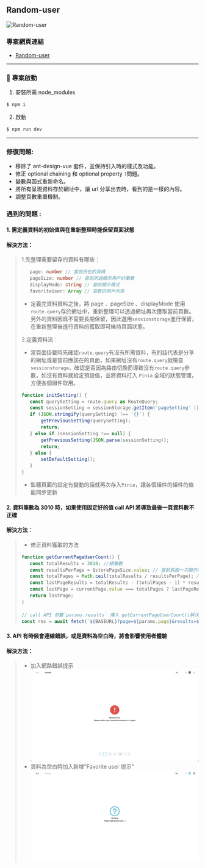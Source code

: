 ## Random-user

![Random-user](public/Random-user.png)

### 專案網頁連結

-   [Random-user](https://random-user-21ee3.web.app/#/)

---

### 🚀 專案啟動

1. 安裝所需 node_modules

```bash
$ npm i
```

2. 啟動

```bash
$ npm run dev
```

---

### 修復問題:

-   移除了 ant-design-vue 套件，並保持引入時的樣式及功能。
-   修正 optional chaining 和 optional property `?`問題。
-   變數與函式重新命名。
-   將所有呈現資料存於網址中，讓 url 分享出去時，看到的是一樣的內容。
-   調整頁數重置機制。

### 遇到的問題 :

#### 1. 需定義資料的初始值與在重新整理時能保留頁面狀態

#### 解決方法：

> 1.先整理需要留存的資料有哪些：
>
> ```typeScript
>    page: number // 當前所在的頁碼
>    pageSize: number // 當前所選顯示用戶的筆數
>    displayMode: string // 當前顯示模式
>    favoriteUser: Array // 喜歡的用戶列表
> ```
>
> -   定義完資料資料之後，將 page 、pageSize 、displayMode 使用`route.query`存於網址中，重新整理可以透過網址再次獲取當前頁數。
>     另外的資料因爲不需要長期保留，因此選用`sessionstorage`進行保留，在重新整理後進行資料的獲取即可維持頁面狀態。
>
> 2.定義資料流：
>
> -   當頁面掛載時先確認`route.query`有沒有所需資料，有的話代表是分享的網址或是當前應該在的頁面，如果網址沒有`route.query`就檢查`sessionstorage`，確認是否因為路由切換而導致沒有`route.query`參數，如沒有資料就給定預設值，並將資料打入 `Pinia` 全域的狀態管理，方便各個組件取用。
>
> ```TypeScript
> function initSetting() {
>    const querySetting = route.query as RouteQuery;
>    const sessionSetting = sessionStorage.getItem('pageSetting' || 'null');
>    if (JSON.stringify(querySetting) !== '{}') {
>        getPreviousSetting(querySetting);
>        return;
>    } else if (sessionSetting !== null) {
>        getPreviousSetting(JSON.parse(sessionSetting));
>        return;
>    } else {
>        setDefaultSetting();
>    }
> }
> ```
>
> -   監聽頁面的設定有變動的話就再次存入`Pinia`，讓各個組件的組件的值能同步更新

#### 2. 資料筆數為 3010 時，如果使用固定好的值 call API 將導致最後一頁資料數不正確

#### 解決方法：

> -   修正資料獲取的方法
>
> ```TypeScript
> function getCurrentPageUserCount() {
>    const totalResults = 3010; //總筆數
>    const resultsPerPage = $storePageSize.value; // 當前頁面一次顯示幾個User
>    const totalPages = Math.ceil(totalResults / resultsPerPage); // 算出總頁數
>    const lastPageResults = totalResults - (totalPages - 1) * resultsPerPage; // 算出最後一頁的筆數應該為幾個
>    const lastPage = currentPage.value === totalPages ? lastPageResults : resultsPerPage; // 下一頁如果到底的話就使用剛剛得到得 lastPageResults
>    return lastPage;
> }
>
> // call API 參數`params.results` 傳入 getCurrentPageUserCount()解決問題
> const res = await fetch(`${BASEURL}?page=${params.page}&results=${params.results}&seed=TEST`);
> ```

#### 3. API 有時候會連線錯誤，或是資料為空白時，將會影響使用者體驗

#### 解決方法：

> -   加入網路錯誤提示
>     ![Random-user](public/connet-error.png)
> -   資料為空白時加入新增"Favorite user 提示"
>     ![Random-user](public/no-data.png)
